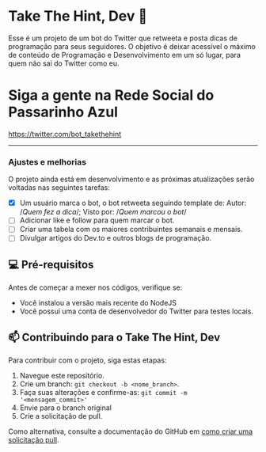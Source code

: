 # Take The Hint, Dev 🤖

Esse é um projeto de um bot do Twitter que retweeta e posta dicas de programação para seus seguidores. 
O objetivo é deixar acessível o máximo de conteúdo de Programação e Desenvolvimento em um só lugar, para quem não sai do Twitter como eu.

# Siga a gente na Rede Social do Passarinho Azul
https://twitter.com/bot_takethehint

---------------------------------------------------------------------------------------------------------------------------------------------

### Ajustes e melhorias

O projeto ainda está em desenvolvimento e as próximas atualizações serão voltadas nas seguintes tarefas:

- [x] Um usuário marca o bot, o bot retweeta seguindo template de: Autor: /*Quem fez a dica*/; Visto por: /*Quem marcou o bot*/
- [ ] Adicionar like e follow para quem marcar o bot.
- [ ] Criar uma tabela com os maiores contribuintes semanais e mensais.
- [ ] Divulgar artigos do Dev.to e outros blogs de programação.

## 💻 Pré-requisitos

Antes de começar a mexer nos códigos, verifique se:

* Você instalou a versão mais recente do NodeJS
* Você possui uma conta de desenvolvedor do Twitter para testes locais.

## 📫 Contribuindo para o Take The Hint, Dev

Para contribuir com o projeto, siga estas etapas:

1. Navegue este repositório.
2. Crie um branch: `git checkout -b <nome_branch>`.
3. Faça suas alterações e confirme-as: `git commit -m '<mensagem_commit>'`
4. Envie para o branch original
5. Crie a solicitação de pull.

Como alternativa, consulte a documentação do GitHub em [como criar uma solicitação pull](https://help.github.com/en/github/collaborating-with-issues-and-pull-requests/creating-a-pull-request).

